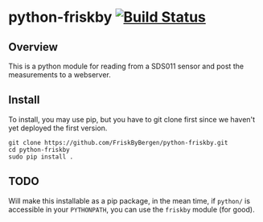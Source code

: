 # python-friskby [![Build Status](https://travis-ci.org/FriskByBergen/python-friskby.svg?branch=master)](https://travis-ci.org/FriskByBergen/python-friskby)

## Overview

This is a python module for reading from a SDS011 sensor and post the
measurements to a webserver.

## Install

To install, you may use pip, but you have to git clone first since we haven't
yet deployed the first version.

```
git clone https://github.com/FriskByBergen/python-friskby.git
cd python-friskby
sudo pip install .
```


## TODO
Will make this installable as a pip package, in the mean time, if `python/` is
accessible in your `PYTHONPATH`, you can use the `friskby` module (for good).
